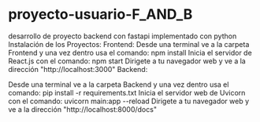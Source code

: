 # proyecto-usuario-F_AND_B
desarrollo de proyecto backend con fastapi implementado con python
Instalación de los Proyectos:
Frontend:
Desde una terminal ve a la carpeta Frontend y una vez dentro usa el comando:
npm install
Inicia el servidor de React.js con el comando:
npm start
Dirigete a tu navegador web y ve a la dirección "http://localhost:3000"
Backend:



Desde una terminal ve a la carpeta Backend y una vez dentro usa el comando:
pip install -r requirements.txt
Inicia el servidor web de Uvicorn con el comando:
uvicorn main:app --reload
Dirigete a tu navegador web y ve a la dirección "http://localhost:8000/docs"
